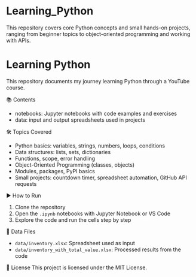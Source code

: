 # Learning_Python
This repository covers core Python concepts and small hands-on projects, ranging from beginner topics to object-oriented programming and working with APIs.

# Learning Python

This repository documents my journey learning Python through a YouTube course.  

 📚 Contents
- notebooks: Jupyter notebooks with code examples and exercises
- data: input and output spreadsheets used in projects

 🛠 Topics Covered
- Python basics: variables, strings, numbers, loops, conditions
- Data structures: lists, sets, dictionaries
- Functions, scope, error handling
- Object-Oriented Programming (classes, objects)
- Modules, packages, PyPI basics
- Small projects: countdown timer, spreadsheet automation, GitHub API requests

 ▶️ How to Run
1. Clone the repository  
2. Open the `.ipynb` notebooks with Jupyter Notebook or VS Code  
3. Explore the code and run the cells step by step

 📂 Data Files
- `data/inventory.xlsx`: Spreadsheet used as input
- `data/inventory_with_total_value.xlsx`: Processed results from the code

 📄 License
This project is licensed under the MIT License.
